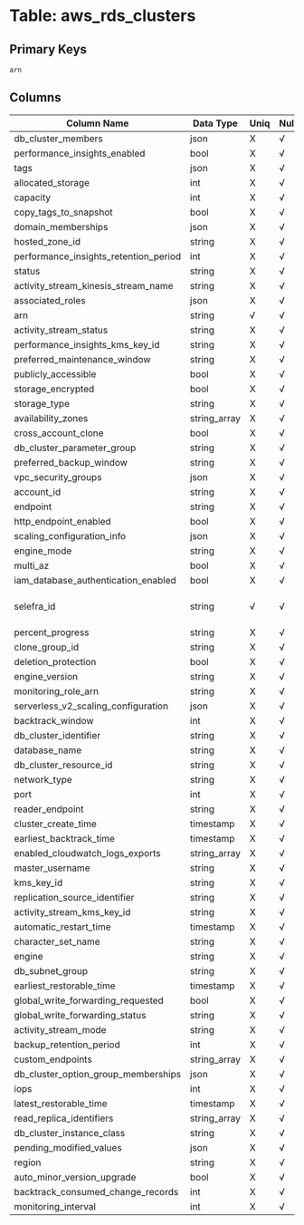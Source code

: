 # Table: aws_rds_clusters

## Primary Keys 

```
arn
```


## Columns 

|  Column Name   |  Data Type  | Uniq | Nullable | Description | 
|  ----  | ----  | ----  | ----  | ---- | 
| db_cluster_members | json | X | √ |  | 
| performance_insights_enabled | bool | X | √ |  | 
| tags | json | X | √ |  | 
| allocated_storage | int | X | √ |  | 
| capacity | int | X | √ |  | 
| copy_tags_to_snapshot | bool | X | √ |  | 
| domain_memberships | json | X | √ |  | 
| hosted_zone_id | string | X | √ |  | 
| performance_insights_retention_period | int | X | √ |  | 
| status | string | X | √ |  | 
| activity_stream_kinesis_stream_name | string | X | √ |  | 
| associated_roles | json | X | √ |  | 
| arn | string | √ | √ |  | 
| activity_stream_status | string | X | √ |  | 
| performance_insights_kms_key_id | string | X | √ |  | 
| preferred_maintenance_window | string | X | √ |  | 
| publicly_accessible | bool | X | √ |  | 
| storage_encrypted | bool | X | √ |  | 
| storage_type | string | X | √ |  | 
| availability_zones | string_array | X | √ |  | 
| cross_account_clone | bool | X | √ |  | 
| db_cluster_parameter_group | string | X | √ |  | 
| preferred_backup_window | string | X | √ |  | 
| vpc_security_groups | json | X | √ |  | 
| account_id | string | X | √ |  | 
| endpoint | string | X | √ |  | 
| http_endpoint_enabled | bool | X | √ |  | 
| scaling_configuration_info | json | X | √ |  | 
| engine_mode | string | X | √ |  | 
| multi_az | bool | X | √ |  | 
| iam_database_authentication_enabled | bool | X | √ |  | 
| selefra_id | string | √ | √ | primary keys value md5 | 
| percent_progress | string | X | √ |  | 
| clone_group_id | string | X | √ |  | 
| deletion_protection | bool | X | √ |  | 
| engine_version | string | X | √ |  | 
| monitoring_role_arn | string | X | √ |  | 
| serverless_v2_scaling_configuration | json | X | √ |  | 
| backtrack_window | int | X | √ |  | 
| db_cluster_identifier | string | X | √ |  | 
| database_name | string | X | √ |  | 
| db_cluster_resource_id | string | X | √ |  | 
| network_type | string | X | √ |  | 
| port | int | X | √ |  | 
| reader_endpoint | string | X | √ |  | 
| cluster_create_time | timestamp | X | √ |  | 
| earliest_backtrack_time | timestamp | X | √ |  | 
| enabled_cloudwatch_logs_exports | string_array | X | √ |  | 
| master_username | string | X | √ |  | 
| kms_key_id | string | X | √ |  | 
| replication_source_identifier | string | X | √ |  | 
| activity_stream_kms_key_id | string | X | √ |  | 
| automatic_restart_time | timestamp | X | √ |  | 
| character_set_name | string | X | √ |  | 
| engine | string | X | √ |  | 
| db_subnet_group | string | X | √ |  | 
| earliest_restorable_time | timestamp | X | √ |  | 
| global_write_forwarding_requested | bool | X | √ |  | 
| global_write_forwarding_status | string | X | √ |  | 
| activity_stream_mode | string | X | √ |  | 
| backup_retention_period | int | X | √ |  | 
| custom_endpoints | string_array | X | √ |  | 
| db_cluster_option_group_memberships | json | X | √ |  | 
| iops | int | X | √ |  | 
| latest_restorable_time | timestamp | X | √ |  | 
| read_replica_identifiers | string_array | X | √ |  | 
| db_cluster_instance_class | string | X | √ |  | 
| pending_modified_values | json | X | √ |  | 
| region | string | X | √ |  | 
| auto_minor_version_upgrade | bool | X | √ |  | 
| backtrack_consumed_change_records | int | X | √ |  | 
| monitoring_interval | int | X | √ |  | 


